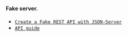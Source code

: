 #### Fake server.

- [`Create a Fake REST API with JSON-Server`](https://www.youtube.com/watch?v=1zkgdLZEdwM)
- [`API guide`](https://developer.mozilla.org/en-US/docs/Web/API/Fetch_API)
